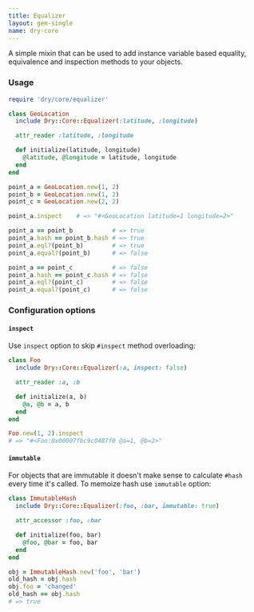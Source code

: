 ```yaml
---
title: Equalizer
layout: gem-single
name: dry-core
---
```


A simple mixin that can be used to add instance variable based equality, equivalence and inspection methods to your objects.

### Usage

```ruby
require 'dry/core/equalizer'

class GeoLocation
  include Dry::Core::Equalizer(:latitude, :longitude)

  attr_reader :latitude, :longitude

  def initialize(latitude, longitude)
    @latitude, @longitude = latitude, longitude
  end
end

point_a = GeoLocation.new(1, 2)
point_b = GeoLocation.new(1, 2)
point_c = GeoLocation.new(2, 2)

point_a.inspect    # => "#<GeoLocation latitude=1 longitude=2>"

point_a == point_b           # => true
point_a.hash == point_b.hash # => true
point_a.eql?(point_b)        # => true
point_a.equal?(point_b)      # => false

point_a == point_c           # => false
point_a.hash == point_c.hash # => false
point_a.eql?(point_c)        # => false
point_a.equal?(point_c)      # => false
```

### Configuration options

#### `inspect`

Use `inspect` option to skip `#inspect` method overloading:

```ruby
class Foo
  include Dry::Core::Equalizer(:a, inspect: false)

  attr_reader :a, :b

  def initialize(a, b)
    @a, @b = a, b
  end
end

Foo.new(1, 2).inspect
# => "#<Foo:0x00007fbc9c0487f0 @a=1, @b=2>"
```

#### `immutable`

For objects that are immutable it doesn't make sense to calculate `#hash` every time it's called. To memoize hash use `immutable` option:

```ruby
class ImmutableHash
  include Dry::Core::Equalizer(:foo, :bar, immutable: true)

  attr_accessor :foo, :bar

  def initialize(foo, bar)
    @foo, @bar = foo, bar
  end
end

obj = ImmutableHash.new('foo', 'bar')
old_hash = obj.hash
obj.foo = 'changed'
old_hash == obj.hash
# => true
```

